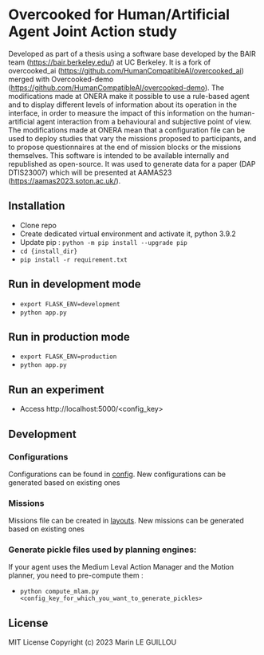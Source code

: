 # Overcooked for Human/Artificial Agent Joint Action study

Developed as part of a thesis using a software base developed by the BAIR team (https://bair.berkeley.edu/) at UC Berkeley. It is a fork of overcooked_ai (https://github.com/HumanCompatibleAI/overcooked_ai) merged with Overcooked-demo (https://github.com/HumanCompatibleAI/overcooked-demo). The modifications made at ONERA make it possible to use a rule-based agent and to display different levels of information about its operation in the interface, in order to measure the impact of this information on the human-artificial agent interaction from a behavioural and subjective point of view. The modifications made at ONERA mean that a configuration file can be used to deploy studies that vary the missions proposed to participants, and to propose questionnaires at the end of mission blocks or the missions themselves. This software is intended to be available internally and republished as open-source. It was used to generate data for a paper (DAP DTIS23007) which will be presented at AAMAS23 (https://aamas2023.soton.ac.uk/).

## Installation
- Clone repo
- Create dedicated virtual environment and activate it, python 3.9.2
- Update pip : `python -m pip install --upgrade pip`
- `cd {install_dir}`
- `pip install -r requirement.txt`

## Run in development mode
- `export FLASK_ENV=development`
- `python app.py`

## Run in production mode
- `export FLASK_ENV=production`
- `python app.py`



## Run an experiment
- Access http://localhost:5000/<config_key>

## Development
### Configurations
Configurations can be found in [config](config.json). New configurations can be generated based on existing ones

### Missions
Missions file can be created in [layouts](overcooked_ai_py/data/layouts). New missions can be generated based on existing ones

### Generate pickle files used by planning engines:
If your agent uses the Medium Leval Action Manager and the Motion planner, you need to pre-compute them :
 - `python compute_mlam.py <config_key_for_which_you_want_to_generate_pickles>`

## License

MIT License
Copyright (c) 2023 Marin LE GUILLOU